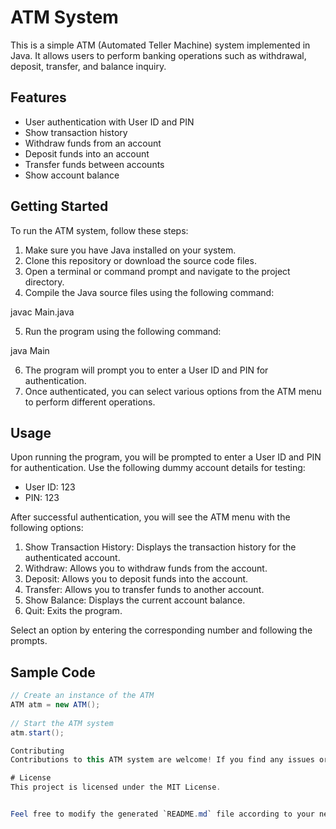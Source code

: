 # ATM System

This is a simple ATM (Automated Teller Machine) system implemented in Java. It allows users to perform banking operations such as withdrawal, deposit, transfer, and balance inquiry.

## Features

- User authentication with User ID and PIN
- Show transaction history
- Withdraw funds from an account
- Deposit funds into an account
- Transfer funds between accounts
- Show account balance

## Getting Started

To run the ATM system, follow these steps:

1. Make sure you have Java installed on your system.
2. Clone this repository or download the source code files.
3. Open a terminal or command prompt and navigate to the project directory.
4. Compile the Java source files using the following command:

javac Main.java


5. Run the program using the following command:

java Main


6. The program will prompt you to enter a User ID and PIN for authentication.
7. Once authenticated, you can select various options from the ATM menu to perform different operations.

## Usage

Upon running the program, you will be prompted to enter a User ID and PIN for authentication. Use the following dummy account details for testing:

- User ID: 123
- PIN: 123

After successful authentication, you will see the ATM menu with the following options:

1. Show Transaction History: Displays the transaction history for the authenticated account.
2. Withdraw: Allows you to withdraw funds from the account.
3. Deposit: Allows you to deposit funds into the account.
4. Transfer: Allows you to transfer funds to another account.
5. Show Balance: Displays the current account balance.
6. Quit: Exits the program.

Select an option by entering the corresponding number and following the prompts.

## Sample Code

```java
// Create an instance of the ATM
ATM atm = new ATM();
 
// Start the ATM system
atm.start();

Contributing
Contributions to this ATM system are welcome! If you find any issues or have suggestions for improvements, feel free to open an issue or submit a pull request.

# License
This project is licensed under the MIT License.


Feel free to modify the generated `README.md` file according to your needs.
